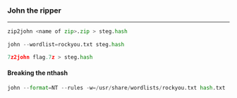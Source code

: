 ### John the ripper

---

```py
zip2john <name of zip>.zip > steg.hash
  
john --wordlist=rockyou.txt steg.hash
```

```py
7z2john flag.7z > steg.hash
```

#### Breaking the nthash

```py
john --format=NT --rules -w=/usr/share/wordlists/rockyou.txt hash.txt
```
